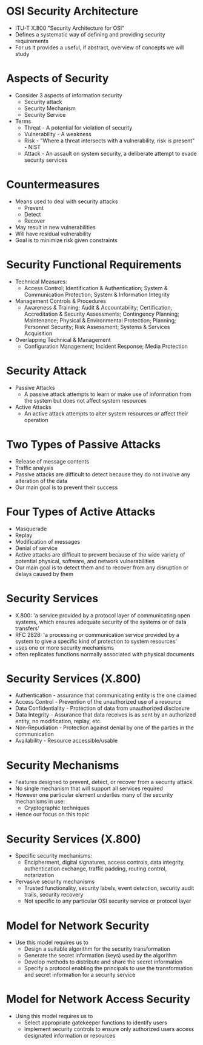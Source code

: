 # OSI Security Architecture
- ITU-T X.800 "Security Architecture for OSI"
- Defines a systematic way of defining and providing security requirements
- For us it provides a useful, if abstract, overview of concepts we will study
# Aspects of Security
- Consider 3 aspects of information security
    - Security attack
    - Security Mechanism
    - Security Service
- Terms
    - Threat - A potential for violation of security
    - Vulnerability - A weakness
    - Risk - "Where a threat intersects with a vulnerability, risk is present" - NIST
    - Attack - An assault on system security, a deliberate attempt to evade security services
# Countermeasures
- Means used to deal with security attacks
    - Prevent
    - Detect
    - Recover
- May result in new vulnerabilities
- Will have residual vulnerability
- Goal is to minimize risk given constraints
# Security Functional Requirements
- Technical Measures:
    - Access Control; Identification & Authentication; System & Communication Protection; System & Information Integrity
- Management Controls & Procedures
    - Awareness & Training; Audit & Accountability; Certification, Accreditation & Security Assessments; Contingency Planning; Maintenance; Physical & Environmental Protection; Planning; Personnel Security; Risk Assessment; Systems & Services Acquisition
- Overlapping Technical & Management
    - Configuration Management; Incident Response; Media Protection
# Security Attack
- Passive Attacks
    - A passive attack attempts to learn or make use of information from the system but does not affect system resources
- Active Attacks
    - An active attack attempts to alter system resources or affect their operation
# Two Types of Passive Attacks
- Release of message contents
- Traffic analysis
- Passive attacks are difficult to detect because they do not involve any alteration of the data
- Our main goal is to prevent their success
# Four Types of Active Attacks
- Masquerade
- Replay
- Modification of messages
- Denial of service
- Active attacks are difficult to prevent because of the wide variety of potential physical, software, and network vulnerabilities
- Our main goal is to detect them and to recover from any disruption or delays caused by them
# Security Services
- X.800: 'a service provided by a protocol layer of communicating open systems, which ensures adequate security of the systems or of data transfers'
- RFC 2828: 'a processing or communication service provided by a system to give a specific kind of protection to system resources'
- uses one or more security mechanisms
- often replicates functions normally associated with physical documents
# Security Services (X.800)
- Authentication - assurance that communicating entity is the one claimed
- Access Control - Prevention of the unauthorized use of a resource
- Data Confidentiality - Protection of data from unauthorized disclosure
- Data Integrity - Assurance that data receives is as sent by an authorized entity, no modification, replay, etc.
- Non-Repudiation - Protection against denial by one of the parties in the communication
- Availability - Resource accessible/usable
# Security Mechanisms
- Features designed to prevent, detect, or recover from a security attack
- No single mechanism that will support all services required
- However one particular element underlies many of the security mechanisms in use:
    - Cryptographic techniques
- Hence our focus on this topic
# Security Services (X.800)
- Specific security mechanisms:
    - Encipherment, digital signatures, access controls, data integrity, authentication exchange, traffic padding, routing control, notarization
- Pervasive security mechanisms
    - Trusted functionality, security labels, event detection, security audit trails, security recovery
    - Not specific to any particular OSI security service or protocol layer
# Model for Network Security
- Use this model requires us to
    - Design a suitable algorithm for the security transformation
    - Generate the secret information (keys) used by the algorithm
    - Develop methods to distribute and share the secret information
    - Specify a protocol enabling the principals to use the transformation and secret information for a security service
# Model for Network Access Security
- Using this model requires us to
    - Select appropriate gatekeeper functions to identify users
    - Implement security controls to ensure only authorized users access designated information or resources
